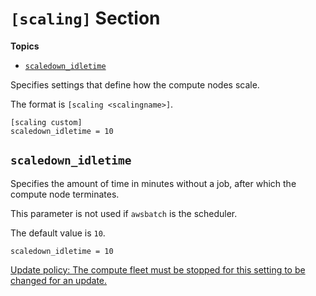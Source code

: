 # `[scaling]` Section<a name="scaling-section"></a>

**Topics**
+ [`scaledown_idletime`](#scaledown-idletime)

Specifies settings that define how the compute nodes scale\.

The format is `[scaling <scalingname>]`\.

```
[scaling custom]
scaledown_idletime = 10
```

## `scaledown_idletime`<a name="scaledown-idletime"></a>

Specifies the amount of time in minutes without a job, after which the compute node terminates\.

This parameter is not used if `awsbatch` is the scheduler\.

The default value is `10`\.

```
scaledown_idletime = 10
```

[Update policy: The compute fleet must be stopped for this setting to be changed for an update.](using-pcluster-update.md#update-policy-compute-fleet)